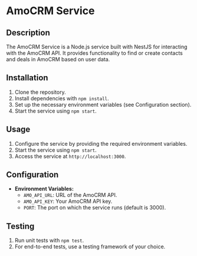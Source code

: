# AmoCRM Service

## Description

The AmoCRM Service is a Node.js service built with NestJS for interacting with the AmoCRM API. It provides functionality to find or create contacts and deals in AmoCRM based on user data.

## Installation

1. Clone the repository.
2. Install dependencies with `npm install`.
3. Set up the necessary environment variables (see Configuration section).
4. Start the service using `npm start`.

## Usage

1. Configure the service by providing the required environment variables.
2. Start the service using `npm start`.
3. Access the service at `http://localhost:3000`.

## Configuration

- **Environment Variables:**
  - `AMO_API_URL`: URL of the AmoCRM API.
  - `AMO_API_KEY`: Your AmoCRM API key.
  - `PORT`: The port on which the service runs (default is 3000).


## Testing

1. Run unit tests with `npm test`.
2. For end-to-end tests, use a testing framework of your choice.
